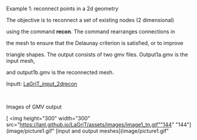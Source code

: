 
 Example 1: reconnect points in a 2d geometry

  The objective is to reconnect a set of existing nodes (2
  dimensional)

  using the command **recon**. The command rearranges connections in

  the mesh to ensure that the Delaunay criterion is satisfied, or to
  improve

  triangle shapes.
  The output consists of two gmv files. Output1a.gmv is the input
  mesh,

  and output1b.gmv is the reconnected mesh.

 Inputt: [LaGriT_input_2drecon](../lagrit_input_2drecon)

  

 Images of GMV output

 [
<img height="300" width="300" src="https://lanl.github.io/LaGriT/assets/images/image1_tn.gif""144"
 "144"](image/picture1.gif" [input and output
 meshes](image/picture1.gif"
